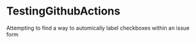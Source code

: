 # TestingGithubActions
Attempting to find a way to automically label checkboxes within an issue form
